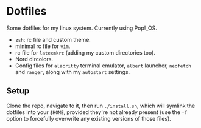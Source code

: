 # Dotfiles
Some dotfiles for my linux system. Currently using Pop!\_OS.

- `zsh`: rc file and custom theme.
- minimal rc file for `vim`.
- rc file for `latexmkrc` (adding my custom directories too).
- Nord dircolors.
- Config files for `alacritty` terminal emulator, `albert` launcher, `neofetch` and `ranger`, along with my `autostart` settings.

## Setup
Clone the repo, navigate to it, then run `./install.sh`, which will symlink the dotfiles into your `$HOME`, provided they're not already present (use the `-f` option to forcefully overwrite any existing versions of those files).
